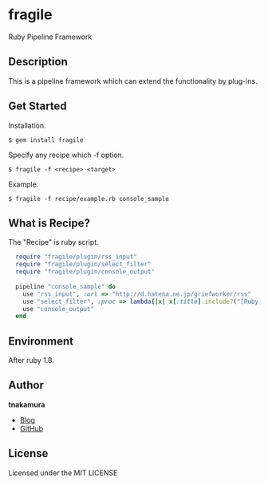 # fragile

Ruby Pipeline Framework

## Description

This is a pipeline framework which can extend the functionality by plug-ins.

## Get Started

Installation.

    $ gem install fragile

Specify any recipe which -f option.

    $ fragile -f <recipe> <target>

Example.

    $ fragile -f recipe/example.rb console_sample

## What is Recipe?

The "Recipe" is ruby script.

```ruby
  require "fragile/plugin/rss_input"
  require "fragile/plugin/select_filter"
  require "fragile/plugin/console_output"
  
  pipeline "console_sample" do
    use "rss_input", :url => "http://d.hatena.ne.jp/griefworker/rss"
    use "select_filter", :proc => lambda{|x| x[:title].include?("[Ruby]")}
    use "console_output"
  end
```

## Environment

After ruby 1.8.

## Author

**tnakamura**

* [Blog](http://tnakamura.hatenablog.com/)
* [GitHub](https://github.com/tnakamura)

## License

Licensed under the MIT LICENSE


